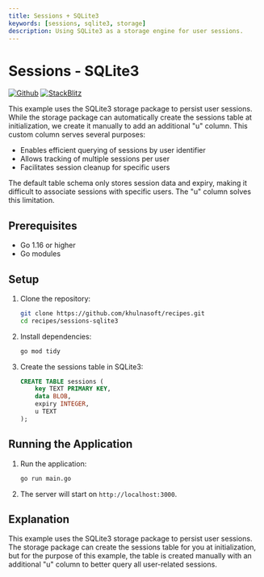 ```yaml
---
title: Sessions + SQLite3
keywords: [sessions, sqlite3, storage]
description: Using SQLite3 as a storage engine for user sessions.
---
```


# Sessions - SQLite3

[![Github](https://img.shields.io/static/v1?label=&message=Github&color=2ea44f&style=for-the-badge&logo=github)](https://github.com/khulnasoft/recipes/tree/master/sessions-sqlite3) [![StackBlitz](https://img.shields.io/static/v1?label=&message=StackBlitz&color=2ea44f&style=for-the-badge&logo=StackBlitz)](https://stackblitz.com/github/khulnasoft/recipes/tree/master/sessions-sqlite3)

This example uses the SQLite3 storage package to persist user sessions. While the storage package can automatically create the sessions table at initialization, we create it manually to add an additional "u" column. This custom column serves several purposes:

- Enables efficient querying of sessions by user identifier
- Allows tracking of multiple sessions per user
- Facilitates session cleanup for specific users

The default table schema only stores session data and expiry, making it difficult to associate sessions with specific users. The "u" column solves this limitation.

## Prerequisites

- Go 1.16 or higher
- Go modules

## Setup

1. Clone the repository:
    ```sh
    git clone https://github.com/khulnasoft/recipes.git
    cd recipes/sessions-sqlite3
    ```

2. Install dependencies:
    ```sh
    go mod tidy
    ```

3. Create the sessions table in SQLite3:
    ```sql
    CREATE TABLE sessions (
        key TEXT PRIMARY KEY,
        data BLOB,
        expiry INTEGER,
        u TEXT
    );
    ```

## Running the Application

1. Run the application:
    ```sh
    go run main.go
    ```

2. The server will start on `http://localhost:3000`.

## Explanation

This example uses the SQLite3 storage package to persist user sessions. The storage package can create the sessions table for you at initialization, but for the purpose of this example, the table is created manually with an additional "u" column to better query all user-related sessions.
